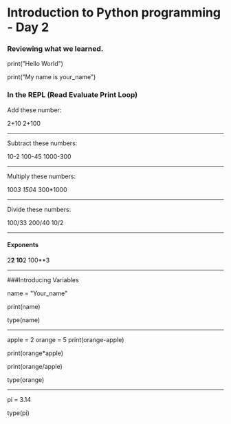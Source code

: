 # Introduction to Python programming - Day 2

### Reviewing what we learned. 

print("Hello World")

print("My name is your_name")

### In the REPL (Read Evaluate Print Loop)
Add these number:

2+10
2+100

***

Subtract these numbers:

10-2
100-45
1000-300

***

Multiply these numbers:

100*3
150*4
300*1000

***

Divide these numbers:

100/33
200/40
10/2

***

#### Exponents

2**2
10**2
100**3

***

###Introducing Variables

name = "Your_name"

print(name)

type(name)

***

apple = 2
orange = 5
print(orange-apple)

print(orange*apple)

print(orange/apple)

type(orange)

***

pi = 3.14

type(pi)

